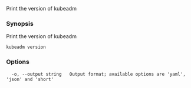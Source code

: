 
Print the version of kubeadm

### Synopsis


Print the version of kubeadm

```
kubeadm version
```

### Options

```
  -o, --output string   Output format; available options are 'yaml', 'json' and 'short'
```

